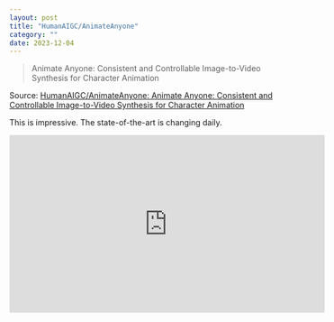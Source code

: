 ```yaml
---
layout: post
title: "HumanAIGC/AnimateAnyone"
category: ""
date: 2023-12-04
---
```


> Animate Anyone: Consistent and Controllable Image-to-Video Synthesis for Character Animation 

Source: [HumanAIGC/AnimateAnyone: Animate Anyone: Consistent and Controllable Image-to-Video Synthesis for Character Animation](https://github.com/HumanAIGC/AnimateAnyone)

This is impressive.  The state-of-the-art is changing daily.

<iframe width="560" height="315" src="https://www.youtube.com/embed/8PCn5hLKNu4?si=tCVsohxVyI2ql0Ki" title="YouTube video player" frameborder="0" allow="accelerometer; autoplay; clipboard-write; encrypted-media; gyroscope; picture-in-picture; web-share" allowfullscreen></iframe>
